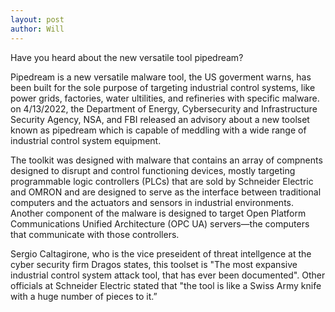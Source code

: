 ```yaml
---
layout: post
author: Will
---
```

Have you heard about the new versatile tool pipedream?

Pipedream is a new versatile malware tool, the US goverment warns, has been built for the sole purpose of targeting industrial
 control systems, like power grids, factories, water ultilities, and refineries with specific malware. on 4/13/2022, the 
 Department of Energy, Cybersecurity and Infrastructure Security Agency, NSA, and FBI released an advisory 
 about a new toolset  known as pipedream which is capable of meddling with a wide range of industrial control system equipment.
 
 The toolkit was designed with malware that contains an array of compnents designed to disrupt and control functioning devices, mostly targeting
 programmable logic controllers (PLCs) that are sold by Schneider Electric and OMRON and are designed to serve as the interface between traditional 
 computers and the actuators and sensors in industrial environments. Another component of the malware is designed to target Open Platform Communications 
 Unified Architecture (OPC UA) servers—the computers that communicate with those controllers.
 
 Sergio Caltagirone, who is the vice preseident of threat intellgence at the cyber security firm Dragos states, this toolset is "The most expansive
 industrial control system attack tool, that has ever been documented". Other officials at Schneider Electric stated that "the tool is like a Swiss Army 
 knife with a huge number of pieces to it.”